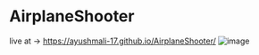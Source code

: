 # AirplaneShooter
live at -> https://ayushmali-17.github.io/AirplaneShooter/
![image](https://github.com/user-attachments/assets/e6777591-7695-426c-8cde-0f6818ab0785)
